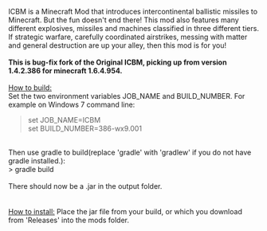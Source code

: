 ICBM is a Minecraft Mod that introduces intercontinental ballistic missiles to Minecraft. But the fun doesn't end there! This mod also features many different explosives, missiles and machines classified in three different tiers. If strategic warfare, carefully coordinated airstrikes, messing with matter and general destruction are up your alley, then this mod is for you!
<br>
<br>
<b>This is bug-fix fork of the Original ICBM, picking up from version 1.4.2.386 for minecraft 1.6.4.954.</b>
<br>
<br>
<u>How to build:</u>
<br>
Set the two environment variables JOB_NAME and BUILD_NUMBER. For example on Windows 7 command line:<br>
> set JOB_NAME=ICBM<br>
> set BUILD_NUMBER=386-wx9.001<br>
<br>
Then use gradle to build(replace 'gradle' with 'gradlew' if you do not have gradle installed.):<br>
> gradle build<br>
<br>
There should now be a .jar in the output folder.<br>
<br>
<br>
<u>How to install:</u>
Place the jar file from your build, or which you download from 'Releases' into the mods folder.
